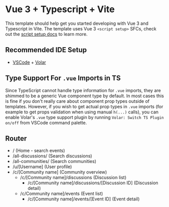 # Vue 3 + Typescript + Vite

This template should help get you started developing with Vue 3 and Typescript in Vite. The template uses Vue 3 `<script setup>` SFCs, check out the [script setup docs](https://v3.vuejs.org/api/sfc-script-setup.html#sfc-script-setup) to learn more.

## Recommended IDE Setup

- [VSCode](https://code.visualstudio.com/) + [Volar](https://marketplace.visualstudio.com/items?itemName=johnsoncodehk.volar)

## Type Support For `.vue` Imports in TS

Since TypeScript cannot handle type information for `.vue` imports, they are shimmed to be a generic Vue component type by default. In most cases this is fine if you don't really care about component prop types outside of templates. However, if you wish to get actual prop types in `.vue` imports (for example to get props validation when using manual `h(...)` calls), you can enable Volar's `.vue` type support plugin by running `Volar: Switch TS Plugin on/off` from VSCode command palette.

## Router

- / (Home - search events)
- /all-discussions/ (Search discussions)
- /all-communities/ (Search communities)
- /u/[Username] (User profile)
- /c/[Community name] (Community overview)
  - /c/[Community name]/discussions (Discussion list)
    - /c/[Community name]/discussions/[Discussion ID] (Discussion detail)
  - /c/Community name]/events (Event list)
    - /c/[Community name]/events/[Event ID] (Event detail)
